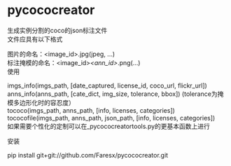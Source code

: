# pycococreator
生成实例分割的coco的json标注文件  
文件应具有以下格式  
  
  图片的命名：<image_id>.jpg(jpeg, ...)  
  标注掩模的命名：<image_id>_<ann_id>_<supercategory>_<category>_<iscrowd>.png(...)  
使用  
    
  imgs_info(imgs_path, [date_captured, license_id, coco_url, flickr_url])  
  anns_info(anns_path, [cate_dict, img_size, tolerance, bbox])                 (tolerance为掩模多边形化时的容忍度）  
  tococo(imgs_path, anns_path, [info, licenses, categories])  
  tococofile(imgs_path, anns_path, json_path, [info, licenses, categories])  
 如果需要个性化的定制可以在_pycococreatortools.py的更基本函数上进行  
   
安装
  
  pip install git+git://github.com/Faresx/pycococreator.git
